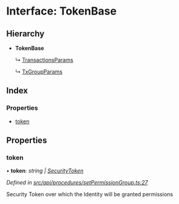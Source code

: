 # Interface: TokenBase

## Hierarchy

* **TokenBase**

  ↳ [TransactionsParams](transactionsparams.md)

  ↳ [TxGroupParams](txgroupparams.md)

## Index

### Properties

* [token](tokenbase.md#token)

## Properties

###  token

• **token**: *string | [SecurityToken](../classes/securitytoken.md)*

*Defined in [src/api/procedures/setPermissionGroup.ts:27](https://github.com/PolymathNetwork/polymesh-sdk/blob/2a4e4111/src/api/procedures/setPermissionGroup.ts#L27)*

Security Token over which the Identity will be granted permissions
